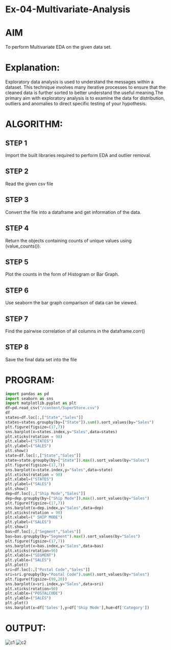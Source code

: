 # Ex-04-Multivariate-Analysis
# AIM
To perform Multivariate EDA on the given data set.

# Explanation:
Exploratory data analysis is used to understand the messages within a dataset. This technique involves many iterative processes to ensure that the cleaned data is further sorted to better understand the useful meaning.The primary aim with exploratory analysis is to examine the data for distribution, outliers and anomalies to direct specific testing of your hypothesis.

# ALGORITHM:
## STEP 1
Import the built libraries required to perform EDA and outlier removal.

## STEP 2
Read the given csv file

## STEP 3
Convert the file into a dataframe and get information of the data.

## STEP 4
Return the objects containing counts of unique values using (value_counts()).

## STEP 5
Plot the counts in the form of Histogram or Bar Graph.

## STEP 6
Use seaborn the bar graph comparison of data can be viewed.

## STEP 7
Find the pairwise correlation of all columns in the dataframe.corr()

## STEP 8
Save the final data set into the file

# PROGRAM:
```python
import pandas as pd
import seaborn as sns
import matplotlib.pyplot as plt
df=pd.read_csv("/content/SuperStore.csv")
df
states=df.loc[:,["State","Sales"]]
states=states.groupby(by=["State"]).sum().sort_values(by="Sales")
plt.figure(figsize=(17,7))
sns.barplot(x=states.index,y="Sales",data=states)
plt.xticks(rotation = 90)
plt.xlabel=("STATES")
plt.ylabel=("SALES")
plt.show()
state=df.loc[:,["State","Sales"]]
state=state.groupby(by=["State"]).max().sort_values(by="Sales")
plt.figure(figsize=(17,7))
sns.barplot(x=state.index,y="Sales",data=state)
plt.xticks(rotation = 90)
plt.xlabel=("STATES")
plt.ylabel=("SALES")
plt.show()
dep=df.loc[:,["Ship Mode","Sales"]]
dep=dep.groupby(by=["Ship Mode"]).max().sort_values(by="Sales")
plt.figure(figsize=(17,7))
sns.barplot(x=dep.index,y="Sales",data=dep)
plt.xticks(rotation = 90)
plt.xlabel=(" SHIP MODE")
plt.ylabel=("SALES")
plt.show()
bas=df.loc[:,["Segment","Sales"]]
bas=bas.groupby(by="Segment").max().sort_values(by="Sales")
plt.figure(figsize=(17,7))
sns.barplot(x=bas.index,y="Sales",data=bas)
plt.xticks(rotation=90)
plt.xlable=("SEGMENT")
plt.ylable=("SALES")
plt.plot()
sri=df.loc[:,["Postal Code","Sales"]]
sri=sri.groupby(by="Postal Code").sum().sort_values(by="Sales")
plt.figure(figsize=(99,20))
sns.barplot(x=sri.index,y="Sales",data=sri)
plt.xticks(rotation=90)
plt.xlable=("POSTALCODE")
plt.ylable=("SALES")
plt.plot()
sns.barplot(x=df['Sales'],y=df['Ship Mode'],hue=df['Category'])
```
# OUTPUT:
![c1](https://user-images.githubusercontent.com/118703522/231639012-ad6d02f3-75e7-4188-9d79-6853d88fc04d.png)
![c2](https://user-images.githubusercontent.com/118703522/231639075-01653f66-4ebc-4d8d-863a-0b707bf46aed.png)



